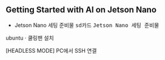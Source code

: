 Getting Started with AI on Jetson Nano
-

+ Jetson Nano  세팅 준비물
<TT> sd카드</TT>
<TT> Jetson Nano  세팅 준비물</TT>




ubuntu <span>&#183;</span> 쿨링팬 설치










[HEADLESS MODE] PC에서 SSH 연결
